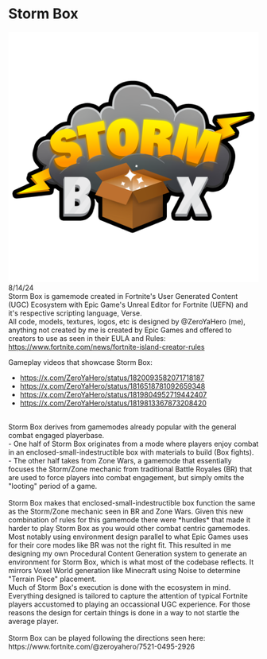 # Storm Box
![alt text](https://github.com/ZeroYaHero/StormBox/blob/main/T_SB_LogoOutline.png)\
8/14/24<br/>
Storm Box is gamemode created in Fortnite's User Generated Content (UGC) Ecosystem with Epic Game's Unreal Editor for Fortnite (UEFN) and it's respective scripting language, Verse.<br/>
All code, models, textures, logos, etc is designed by @ZeroYaHero (me), anything not created by me is created by Epic Games and offered to creators to use as seen in their EULA and Rules:<br/>
https://www.fortnite.com/news/fortnite-island-creator-rules<br/>

Gameplay videos that showcase Storm Box:
- https://x.com/ZeroYaHero/status/1820093582071718187
- https://x.com/ZeroYaHero/status/1816518781092659348
- https://x.com/ZeroYaHero/status/1819804952719442407
- https://x.com/ZeroYaHero/status/1819813367873208420
  
<br/>
Storm Box derives from gamemodes already popular with the general combat engaged playerbase.<br/> 
- One half of Storm Box originates from a mode where players enjoy combat in an enclosed-small-indestructible box with materials to build (Box fights). 
- The other half takes from Zone Wars, a gamemode that essentially focuses the Storm/Zone mechanic from traditional Battle Royales (BR) that are used to force players into combat engagement, but simply omits the "looting" period of a game.<br/><br/>
Storm Box makes that enclosed-small-indestructible box function the same as the Storm/Zone mechanic seen in BR and Zone Wars. Given this new combination of rules for this gamemode there were *hurdles* that made it harder to play Storm Box as you would other combat centric gamemodes. Most notably using environment design parallel to what Epic Games uses for their core modes like BR was not the right fit. This resulted in me designing my own Procedural Content Generation system to generate an environment for Storm Box, which is what most of the codebase reflects. It mirrors Voxel World generation like Minecraft using Noise to determine "Terrain Piece" placement.
<br/>
Much of Storm Box's execution is done with the ecosystem in mind. Everything designed is tailored to capture the attention of typical Fortnite players accustomed to playing an occassional UGC experience. For those reasons the design for certain things is done in a way to not startle the average player.
<br/><br/>
Storm Box can be played following the directions seen here:
https://www.fortnite.com/@zeroyahero/7521-0495-2926
